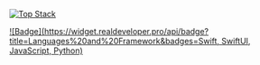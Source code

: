 [![Top Stack](https://widget.realdeveloper.pro/api/top?stack=JavaScript,React,Node.js)](https://github.com/SebastianBanks)

[![Badge](https://widget.realdeveloper.pro/api/badge?title=Languages%20and%20Framework&badges=Swift, SwiftUI, JavaScript, Python)](https://github.com/SebastianBanks)

